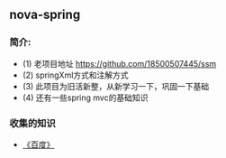 ## nova-spring
### 简介:
* (1) 老项目地址 https://github.com/18500507445/ssm
* (2) springXml方式和注解方式
* (3) 此项目为旧活新整，从新学习一下，巩固一下基础
* (4) 还有一些spring mvc的基础知识

### 收集的知识
* [《百度》](https://www.baidu.com)

